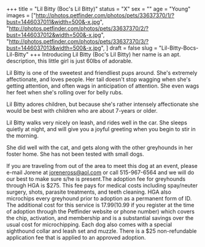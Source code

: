 +++
title = "Lil Bitty (Boc's Lil Bitty)"
status = "X"
sex = ""
age = "Young"
images = ["http://photos.petfinder.com/photos/pets/33637370/1/?bust=1446037011&width=500&-x.jpg",
"http://photos.petfinder.com/photos/pets/33637370/2/?bust=1446037012&width=500&-x.jpg",
"http://photos.petfinder.com/photos/pets/33637370/3/?bust=1446037013&width=500&-x.jpg",
]
draft = false
slug = "Lil-Bitty-Bocs-Lil-Bitty"
+++
Introducing Lil Bitty (Boc's Lil Bitty) her name is an apt. description, this little girl is just 60lbs of adorable. 

Lil Bitty is one of the sweetest and friendliest pups around. She's extremely affectionate, and loves people. Her tail doesn't stop wagging when she's getting attention, and often wags in anticipation of attention. She even wags her feet when she's rolling over for belly rubs. 

Lil Bitty adores children, but because she's rather intensely affectionate she would be best with children who are about 7-years or older.

Lil Bitty walks very nicely on leash, and rides well in the car. She sleeps quietly at night, and will give you a joyful greeting when you begin to stir in the morning. 

She did well with the cat, and gets along with the other greyhounds in her foster home. She has not been tested with small dogs.

If you are traveling from out of the area to meet this dog at an event, please e-mail Jorene at joreneross@aol.com or call 515-967-6564 and we will do our best to make sure s/he is present.The adoption fee for greyhounds through HGA is $275. This fee pays for medical costs including spay/neuter surgery, shots, parasite treatments, and teeth cleaning. HGA also microchips every greyhound prior to adoption as a permanent form of ID. The additional cost for this service is $17.99 ($10.99 if you register at the time of adoption through the Petfinder website or phone number) which covers the chip, activation, and membership and is a substantial savings over the usual cost for microchipping. Each dog also comes with a special sighthound collar and leash set and muzzle. There is a $25 non-refundable application fee that is applied to an approved adoption.
